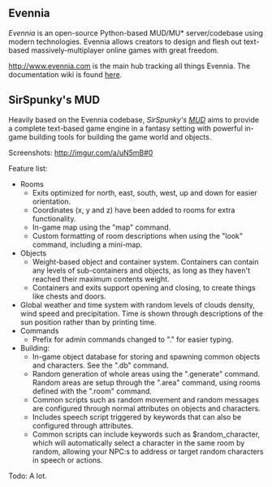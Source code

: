 Evennia
-----------------------
*Evennia* is an open-source Python-based MUD/MU\* server/codebase using modern technologies. Evennia allows creators to design and flesh out text-based massively-multiplayer online games with great freedom.

http://www.evennia.com is the main hub tracking all things Evennia. The documentation wiki is found [here](https://github.com/evennia/evennia/wiki).

SirSpunky's MUD
-----------------------
Heavily based on the Evennia codebase, *SirSpunky's [MUD](http://en.wikipedia.org/wiki/MUD)* aims to provide a complete text-based game engine in a fantasy setting with powerful in-game building tools for building the game world and objects.

Screenshots: http://imgur.com/a/uN5mB#0

Feature list:
* Rooms
    * Exits optimized for north, east, south, west, up and down for easier orientation.
    * Coordinates (x, y and z) have been added to rooms for extra functionality.
    * In-game map using the "map" command.
    * Custom formatting of room descriptions when using the "look" command, including a mini-map.
* Objects
    * Weight-based object and container system. Containers can contain any levels of sub-containers and objects, as long as they haven't reached their maximum contents weight.
    * Containers and exits support opening and closing, to create things like chests and doors.
* Global weather and time system with random levels of clouds density, wind speed and precipitation. Time is shown through descriptions of the sun position rather than by printing time.
* Commands
    * Prefix for admin commands changed to "." for easier typing.
* Building:
    * In-game object database for storing and spawning common objects and characters. See the ".db" command.
    * Random generation of whole areas using the ".generate" command. Random areas are setup through the ".area" command, using rooms defined with the ".room" command.
    * Common scripts such as random movement and random messages are configured through normal attributes on objects and characters.
    * Includes speech script triggered by keywords that can also be configured through attributes.
    * Common scripts can include keywords such as $random_character, which will automatically select a character in the same room by random, allowing your NPC:s to address or target random characters in speech or actions.

Todo:
A lot.
